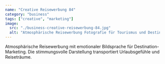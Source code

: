 ```yaml
---
name: "Creative Reisewerbung 84"
category: "business"
tags: ["creative", "marketing"]
image:
  src: "./business-creative-reisewerbung-84.jpg"
  alt: "Atmosphärische Reisewerbung Fotografie für Tourismus und Destination Marketing"
---
```


Atmosphärische Reisewerbung mit emotionaler Bildsprache für Destination-Marketing. Die stimmungsvolle Darstellung transportiert Urlaubsgefühle und Reiseträume.